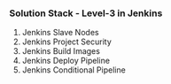 ### Solution Stack - Level-3 in Jenkins

1. Jenkins Slave Nodes
2. Jenkins Project Security
3. Jenkins Build Images
4. Jenkins Deploy Pipeline
5. Jenkins Conditional Pipeline
